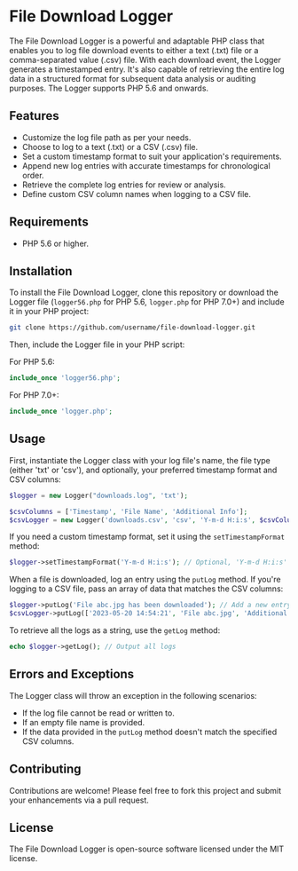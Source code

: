# File Download Logger

The File Download Logger is a powerful and adaptable PHP class that enables you to log file download events to either a text (.txt) file or a comma-separated value (.csv) file. With each download event, the Logger generates a timestamped entry. It's also capable of retrieving the entire log data in a structured format for subsequent data analysis or auditing purposes. The Logger supports PHP 5.6 and onwards.

## Features

- Customize the log file path as per your needs.
- Choose to log to a text (.txt) or a CSV (.csv) file.
- Set a custom timestamp format to suit your application's requirements.
- Append new log entries with accurate timestamps for chronological order.
- Retrieve the complete log entries for review or analysis.
- Define custom CSV column names when logging to a CSV file.

## Requirements

- PHP 5.6 or higher.

## Installation

To install the File Download Logger, clone this repository or download the Logger file (`logger56.php` for PHP 5.6, `logger.php` for PHP 7.0+) and include it in your PHP project:

```bash
git clone https://github.com/username/file-download-logger.git
```

Then, include the Logger file in your PHP script:

For PHP 5.6:

```php
include_once 'logger56.php';
```

For PHP 7.0+:

```php
include_once 'logger.php';
```

## Usage

First, instantiate the Logger class with your log file's name, the file type (either 'txt' or 'csv'), and optionally, your preferred timestamp format and CSV columns:

```php
$logger = new Logger("downloads.log", 'txt');

$csvColumns = ['Timestamp', 'File Name', 'Additional Info'];
$csvLogger = new Logger('downloads.csv', 'csv', 'Y-m-d H:i:s', $csvColumns);
```

If you need a custom timestamp format, set it using the `setTimestampFormat` method:

```php
$logger->setTimestampFormat('Y-m-d H:i:s'); // Optional, 'Y-m-d H:i:s' is the default
```

When a file is downloaded, log an entry using the `putLog` method. If you're logging to a CSV file, pass an array of data that matches the CSV columns:

```php
$logger->putLog('File abc.jpg has been downloaded'); // Add a new entry
$csvLogger->putLog(['2023-05-20 14:54:21', 'File abc.jpg', 'Additional download data']); // Add a new entry to CSV file
```

To retrieve all the logs as a string, use the `getLog` method:

```php
echo $logger->getLog(); // Output all logs
```

## Errors and Exceptions

The Logger class will throw an exception in the following scenarios:

- If the log file cannot be read or written to.
- If an empty file name is provided.
- If the data provided in the `putLog` method doesn't match the specified CSV columns.

## Contributing

Contributions are welcome! Please feel free to fork this project and submit your enhancements via a pull request.

## License

The File Download Logger is open-source software licensed under the MIT license.

